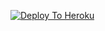 [![Deploy To Heroku](https://www.herokucdn.com/deploy/button.svg)](https://heroku.com/deploy?template=https://github.com/Ravisindhav/Uploderfrendgive)
                     
